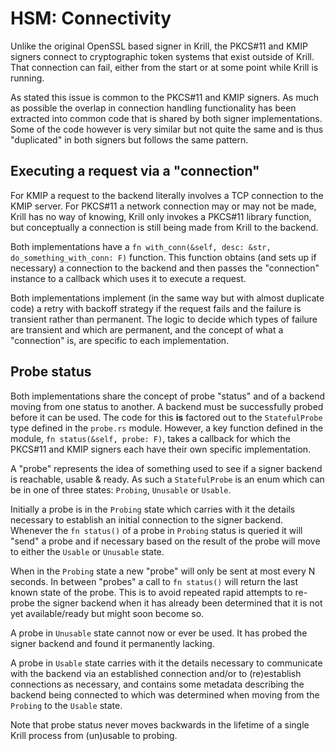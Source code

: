 # HSM: Connectivity

Unlike the original OpenSSL based signer in Krill, the PKCS#11 and KMIP signers connect to 
cryptographic token systems that exist outside of Krill. That connection can fail, either
from the start or at some point while Krill is running.

As stated this issue is common to the PKCS#11 and KMIP signers. As much as possible the
overlap in connection handling functionality has been extracted into common code that is
shared by both signer implementations. Some of the code however is very similar but not quite
the same and is thus "duplicated" in both signers but follows the same pattern.

## Executing a request via a "connection"

For KMIP a request to the backend literally involves a TCP connection to the KMIP server.
For PKCS#11 a network connection may or may not be made, Krill has no way of knowing, Krill
only invokes a PKCS#11 library function, but conceptually a connection is still being made
from Krill to the backend.

Both implementations have a `fn with_conn(&self, desc: &str, do_something_with_conn: F)`
function. This function obtains (and sets up if necessary) a connection to the backend and
then passes the "connection" instance to a callback which uses it to execute a request.

Both implementations implement (in the same way but with almost duplicate code) a retry with 
backoff strategy if the request fails and the failure is transient rather than permanent. The
logic to decide which types of failure are transient and which are permanent, and the concept
of what a "connection" is, are specific to each implementation.

## Probe status

Both implementations share the concept of probe "status" and of a backend moving
from one status to another. A backend must be successfully probed before it can be used.
The code for this **is** factored out to the `StatefulProbe` type
defined in the  `probe.rs` module. However, a key function defined in the module,
`fn status(&self, probe: F)`, takes a callback for which the PKCS#11 and KMIP signers each have
their own specific implementation.

A "probe" represents the idea of something used to see if a signer backend is reachable,
usable & ready. As such a `StatefulProbe` is an enum which can be in one of three states: `Probing`, `Unusable` or `Usable`.

Initially a probe is in the `Probing` state which carries with it the details necessary to
establish an initial connection to the signer backend. Whenever the `fn status()` of a probe
in `Probing` status is queried it will "send" a probe and if necessary based on the result of
the probe will move to either the `Usable` or `Unusable` state.

When in the `Probing` state a new "probe" will only be sent at most every N seconds. In between
"probes" a call to `fn status()` will return the last known state of the probe. This is to avoid
repeated rapid attempts to re-probe the signer backend when it has already been determined that
it is not yet available/ready but might soon become so.

A probe in `Unusable` state cannot now or ever be used. It has probed the signer backend and
found it permanently lacking.

A probe in `Usable` state carries with it the details necessary to communicate with the backend
via an established connection and/or to (re)establish connections as necessary, and contains
some metadata describing the backend being connected to which was determined when moving from
the `Probing` to the `Usable` state.

Note that probe status never moves backwards in the lifetime of a single Krill process from (un)usable
to probing.
